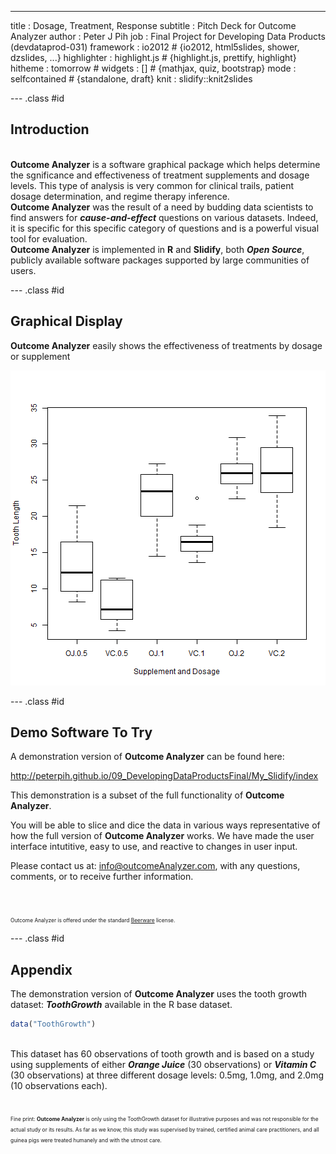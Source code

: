 ---
title       : Dosage, Treatment, Response
subtitle    : Pitch Deck for Outcome Analyzer
author      : Peter J Pih
job         : Final Project for Developing Data Products (devdataprod-031)
framework   : io2012        # {io2012, html5slides, shower, dzslides, ...}
highlighter : highlight.js  # {highlight.js, prettify, highlight}
hitheme     : tomorrow      # 
widgets     : []            # {mathjax, quiz, bootstrap}
mode        : selfcontained # {standalone, draft}
knit        : slidify::knit2slides


--- .class #id 

## Introduction

<style>
strong {
  font-weight: bolder;
}
em {
  font-weight: bolder;
  font-style: italic;
}

small {
    font-size: 60%;
    line-height: 20%;
}
</style>
<br>  
<strong>Outcome Analyzer</strong> is a software graphical package which helps determine the sgnificance and effectiveness of treatment supplements and dosage levels. This type of analysis is very common for clinical trails, patient dosage determination, and regime therapy inference.  
<br>  
<strong>Outcome Analyzer</strong> was the result of a need by budding data scientists to find answers for <em>cause-and-effect</em> questions on various datasets. Indeed, it is specific for this specific category of questions and is a powerful visual tool for evaluation.  
<br>  
<strong>Outcome Analyzer</strong> is implemented in <strong>R</strong> and <strong>Slidify</strong>, both <em>Open Source</em>, publicly available software packages supported by large communities of users.  


--- .class #id 

## Graphical Display

<strong>Outcome Analyzer</strong> easily shows the effectiveness of treatments by dosage or supplement

![plot of chunk unnamed-chunk-1](assets/fig/unnamed-chunk-1-1.png) 

--- .class #id 

## Demo Software To Try

A demonstration version of <strong>Outcome Analyzer</strong> can be found here:
  
  
http://peterpih.github.io/09_DevelopingDataProductsFinal/My_Slidify/index

This demonstration is a subset of the full functionality of <strong>Outcome Analyzer</strong>.  

You will be able to slice and dice the data in various ways representative of how the full version of <strong>Outcome Analyzer</strong> works.  We have made the user interface intutitive, easy to use, and reactive to changes in user input.

Please contact us at: info@outcomeAnalyzer.com, with any questions, comments, or to receive further information.
<br>
<br>
<br>
<br>
<small>Outcome Analyzer is offered under the standard [Beerware](https://en.wikipedia.org/wiki/Beerware) license.</small>

--- .class #id 

## Appendix

The demonstration version of <strong>Outcome Analyzer</strong> uses the tooth growth dataset: <em>ToothGrowth</em> available in the R base dataset.


```r
data("ToothGrowth")
```
<br>
This dataset has 60 observations of tooth growth and is based on a study using supplements of either <em>Orange Juice</em> (30 observations) or <em>Vitamin C</em> (30 observations) at three different dosage levels: 0.5mg, 1.0mg, and 2.0mg (10 observations each).

<br>
<br>
<br>
<small> Fine print:  
<strong>Outcome Analyzer</strong> is only using the ToothGrowth dataset for illustrative purposes and was not responsible for the actual study or its results. As far as we know, this study was supervised by trained, certified animal care practitioners, and all guinea pigs were treated humanely and with the utmost care.</small>
